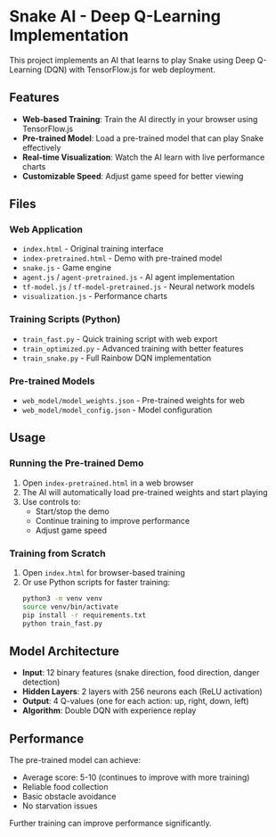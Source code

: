 # Snake AI - Deep Q-Learning Implementation

This project implements an AI that learns to play Snake using Deep Q-Learning (DQN) with TensorFlow.js for web deployment.

## Features

- **Web-based Training**: Train the AI directly in your browser using TensorFlow.js
- **Pre-trained Model**: Load a pre-trained model that can play Snake effectively
- **Real-time Visualization**: Watch the AI learn with live performance charts
- **Customizable Speed**: Adjust game speed for better viewing

## Files

### Web Application
- `index.html` - Original training interface
- `index-pretrained.html` - Demo with pre-trained model
- `snake.js` - Game engine
- `agent.js` / `agent-pretrained.js` - AI agent implementation
- `tf-model.js` / `tf-model-pretrained.js` - Neural network models
- `visualization.js` - Performance charts

### Training Scripts (Python)
- `train_fast.py` - Quick training script with web export
- `train_optimized.py` - Advanced training with better features
- `train_snake.py` - Full Rainbow DQN implementation

### Pre-trained Models
- `web_model/model_weights.json` - Pre-trained weights for web
- `web_model/model_config.json` - Model configuration

## Usage

### Running the Pre-trained Demo

1. Open `index-pretrained.html` in a web browser
2. The AI will automatically load pre-trained weights and start playing
3. Use controls to:
   - Start/stop the demo
   - Continue training to improve performance
   - Adjust game speed

### Training from Scratch

1. Open `index.html` for browser-based training
2. Or use Python scripts for faster training:
   ```bash
   python3 -m venv venv
   source venv/bin/activate
   pip install -r requirements.txt
   python train_fast.py
   ```

## Model Architecture

- **Input**: 12 binary features (snake direction, food direction, danger detection)
- **Hidden Layers**: 2 layers with 256 neurons each (ReLU activation)
- **Output**: 4 Q-values (one for each action: up, right, down, left)
- **Algorithm**: Double DQN with experience replay

## Performance

The pre-trained model can achieve:
- Average score: 5-10 (continues to improve with more training)
- Reliable food collection
- Basic obstacle avoidance
- No starvation issues

Further training can improve performance significantly.